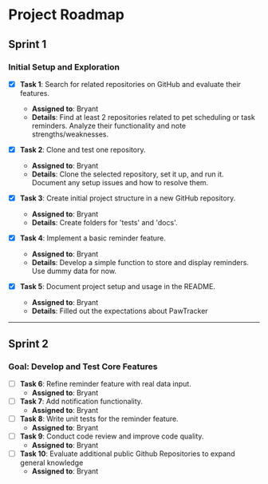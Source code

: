 # Project Roadmap

## Sprint 1
### Initial Setup and Exploration
- [x] **Task 1**: Search for related repositories on GitHub and evaluate their features.
  - **Assigned to**: Bryant
  - **Details**: Find at least 2 repositories related to pet scheduling or task reminders. Analyze their functionality and note strengths/weaknesses.
  
- [x] **Task 2**: Clone and test one repository.
  - **Assigned to**: Bryant
  - **Details**: Clone the selected repository, set it up, and run it. Document any setup issues and how to resolve them.

- [x] **Task 3**: Create initial project structure in a new GitHub repository.
  - **Assigned to**: Bryant
  - **Details**: Create folders for 'tests' and 'docs'.

- [x] **Task 4**: Implement a basic reminder feature.
  - **Assigned to**: Bryant
  - **Details**: Develop a simple function to store and display reminders. Use dummy data for now.

- [x] **Task 5**: Document project setup and usage in the README.
  - **Assigned to**: Bryant
  - **Details**: Filled out the expectations about PawTracker

---

## Sprint 2 
### Goal: Develop and Test Core Features
- [ ] **Task 6**: Refine reminder feature with real data input.
  - **Assigned to**: Bryant
- [ ] **Task 7**: Add notification functionality.
  - **Assigned to**: Bryant
- [ ] **Task 8**: Write unit tests for the reminder feature.
  - **Assigned to**: Bryant
- [ ] **Task 9**: Conduct code review and improve code quality.
  - **Assigned to**: Bryant
- [ ] **Task 10**: Evaluate additional public Github Repositories to expand general knowledge
  - **Assigned to**: Bryant
